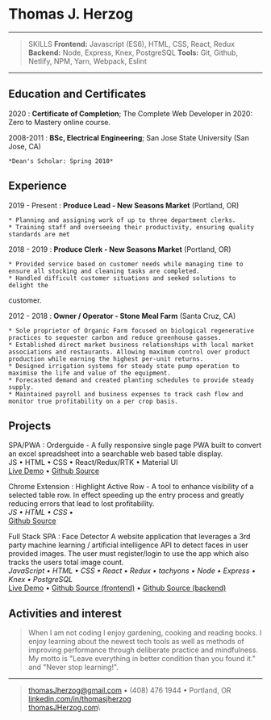 Thomas J. Herzog
============

----

> SKILLS
> **Frontend:** Javascript (ES6), HTML, CSS, React, Redux **Backend:** Node, Express,
Knex, PostgreSQL **Tools:** Git, Github, Netlify, NPM, Yarn, Webpack, Eslint

----

Education and Certificates
---------
2020
:   **Certificate of Completion**; The Complete Web Developer in 2020: Zero to Mastery online course.

2008-2011
:   **BSc, Electrical Engineering**; San Jose State University (San Jose, CA)

    *Dean's Scholar: Spring 2010*

Experience
----------

2019 - Present
:    **Produce Lead - New Seasons Market** (Portland, OR)

    * Planning and assigning work of up to three department clerks.
    * Training staff and overseeing their productivity, ensuring quality standards are met

2018 - 2019
:    **Produce Clerk - New Seasons Market** (Portland, OR)

    * Provided service based on customer needs while managing time to ensure all stocking and cleaning tasks are completed.
    * Handled difficult customer situations and seeked solutions to delight the
customer.

2012 - 2018
:    **Owner / Operator - Stone Meal Farm** (Santa Cruz, CA)

    * Sole proprietor of Organic Farm focused on biological regenerative practices to sequester carbon and reduce greenhouse gasses.
    * Established direct market business relationships with local market associations and restaurants. Allowing maximum control over product production while earning the highest per-unit returns.
    * Designed irrigation systems for steady state pump operation to maximise the life and value of the equipment.
    * Forecasted demand and created planting schedules to provide steady supply.
    * Maintained payroll and business expenses to track cash flow and monitor true profitability on a per crop basis.

Projects
--------------------
SPA/PWA
:   Orderguide - A fully responsive single page PWA built to convert an excel spreadsheet into a searchable web based table display.\
JS • HTML • CSS • React/Redux/RTK • Material UI\
[Live Demo](https://orderguide.netlify.app/) • [Github Source](https://github.com/tomrule007/orderguide)

Chrome Extension
:   Highlight Active Row - A tool to enhance visibility of a selected table row. In effect
speeding up the entry process and greatly reducing errors that lead to lost
profitability.\
*JS • HTML • CSS •*\
[Github Source](github.com/tomrule007/Highlight-Active-Row)

Full Stack SPA
:    Face Detector
A website application that leverages a 3rd party machine learning / artificial
intelligence API to detect faces in user provided images. The user must
register/login to use the app which also tracks the users total image count.\
*JavaScript • HTML • CSS • React • Redux • tachyons • Node • Express • Knex • PostgreSQL*\
[Live Demo](face-boxer-frontend.herokuapp.com/) • [Github Source (frontend)](github.com/tomrule007/face-boxer) • [Github Source (backend)](github.com/tomrule007/facerecognitionbrain)


Activities and interest
----------------------------------------

> When I am not coding I enjoy gardening, cooking and reading books. I enjoy learning about the newest tech tools as well as methods of improving performance through deliberate practice and mindfulness. My motto is "Leave everything in better condition than you found it." and "Never stop learning!".

----

> <thomasJherzog@gmail.com> • (408) 476 1944 • Portland, OR\
> [linkedin.com/in/thomasjherzog](linkedin.com/in/thomasjherzog)\
> [thomasJHerzog.com](www.thomasJHerzog.com)\

